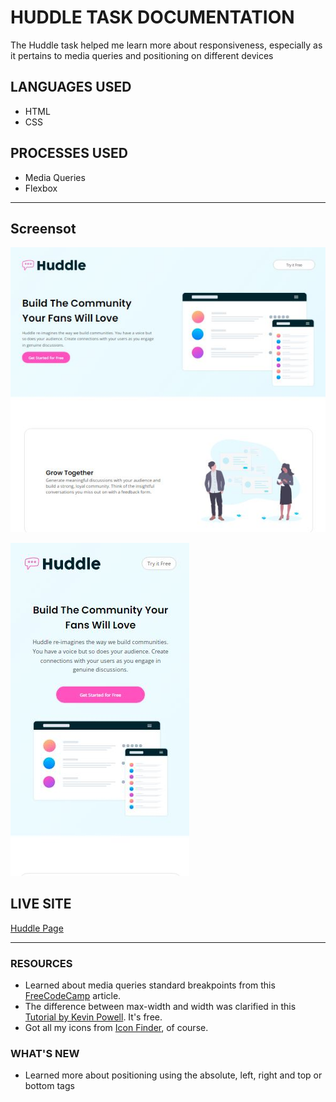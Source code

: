 # HUDDLE TASK DOCUMENTATION
The Huddle task helped me learn more about responsiveness, especially as it pertains to media queries and positioning on different devices

## LANGUAGES USED
* HTML
* CSS

## PROCESSES USED
* Media Queries
* Flexbox

---

## Screensot
![Huddle Page](img/screenshot.JPG)

![Huddle Page](img/screenshot-mobile.JPG)

## LIVE SITE
[Huddle Page](https://imrvon.github.io/huddle)

---
### RESOURCES
* Learned about media queries standard breakpoints from this [FreeCodeCamp](https://www.freecodecamp.org/news/css-media-queries-breakpoints-media-types-standard-resolutions-and-more/) article.
* The difference between max-width and width was clarified in this [Tutorial by Kevin Powell](https://courses.kevinpowell.co/view/courses/conquering-responsive-layouts/257597-day-6-review/740862-a-tale-of-width-and-max-width). It's free.
* Got all my icons from [Icon Finder](https://www.iconfinder.com/), of course.


### WHAT'S NEW
* Learned more about positioning using the absolute, left, right and top or bottom tags